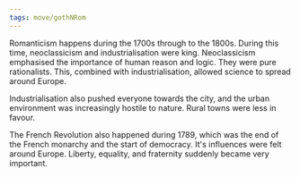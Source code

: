 ```yaml
---
tags: move/gothNRom 
---
```


Romanticism happens during the 1700s through to the 1800s. During this time, neoclassicism and industrialisation were king. Neoclassicism emphasised the importance of human reason and logic. They were pure rationalists. This, combined with industrialisation, allowed science to spread around Europe. 

Industrialisation also pushed everyone towards the city, and the urban environment was increasingly hostile to nature. Rural towns were less in favour.

The French Revolution also happened during 1789, which was the end of the French monarchy and the start of democracy. It's influences were felt around Europe. Liberty, equality, and fraternity suddenly became very important.